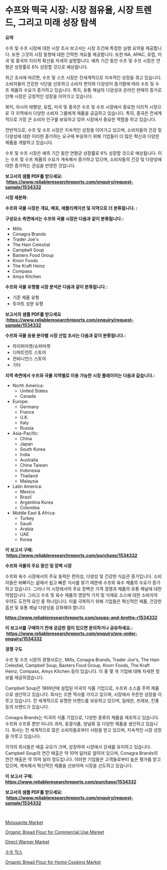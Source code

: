 <p><h1>수프와 떡국 시장: 시장 점유율, 시장 트렌드, 그리고 미래 성장 탐색</h1></p><p><strong>요약</strong></p>
<p><p>수프 및 수프 시장에 대한 시장 조사 보고서는 시장 조건에 특정한 실행 요약을 제공합니다. 또한 그것의 시장 동향에 대한 간략한 개요를 제공합니다. 또한 NA, APAC, 유럽, 미국 및 중국의 지리적 확산을 자세히 설명합니다. 예측 기간 동안 수프 및 수프 시장은 연평균 성장률로 6% 성장할 것으로 예상됩니다.</p><p>최근 조사에 따르면, 수프 및 스프 시장은 전세계적으로 지속적인 성장을 겪고 있습니다. 소비자들이 건강한 식단을 선호하고 소비자 편의와 다양성이 증가함에 따라 수프 및 수프 제품의 수요가 증가하고 있습니다. 특히, 유통 채널의 다양성과 온라인 판매의 증가로 인해 시장은 긍정적인 성장을 이어가고 있습니다.</p><p>북미, 아시아 태평양, 유럽, 미국 및 중국은 수프 및 수프 시장에서 중요한 지리적 시장으로 각 지역에서 다양한 소비자 그룹에게 제품을 공급하고 있습니다. 특히, 중국은 전세계적으로 가장 큰 소비자 인구를 보유하고 있어 시장에서 중요한 역할을 하고 있습니다.</p><p>전반적으로, 수프 및 수프 시장은 지속적인 성장을 이어가고 있으며, 소비자들의 건강 및 다양성에 대한 이러한 증가하는 요구에 부응하기 위해 기업들이 더 많은 혁신과 다양한 제품을 개발하고 있습니다.</p><p>수프 및 수프 시장은 예측 기간 동안 연평균 성장률로 6% 성장할 것으로 예상됩니다. 이는 수프 및 수프 제품의 수요가 계속해서 증가하고 있으며, 소비자들의 건강 및 다양성에 대한 증가하는 관심을 반영한 것입니다.</p></p>
<p><strong>보고서의 샘플 PDF를 받으세요: &nbsp;<a href="https://www.reliableresearchreports.com/enquiry/request-sample/1534332">https://www.reliableresearchreports.com/enquiry/request-sample/1534332</a></strong></p>
<p><strong>시장 세분화:</strong></p>
<p><strong> 수프와 국물 시장은 개요, 배포, 애플리케이션 및 지역으로 더 분류됩니다. :</strong></p>
<p><strong>구성요소 측면에서는 수프와 국물 시장은 다음과 같이 분류됩니다.:</strong></p>
<p><ul><li>Mills</li><li>Conagra Brands</li><li>Trader Joe's</li><li>The Hain Celestial</li><li>Campbell Soup</li><li>Baxters Food Group</li><li>Knorr Foods</li><li>The Kraft Heinz</li><li>Compass</li><li>Amys Kitchen</li></ul></p>
<p><strong> 수프와 국물 유형별 시장 분석은 다음과 같이 분류됩니다.:</strong></p>
<p><ul><li>기존 제품 유형</li><li>토마토 성분 유형</li></ul></p>
<p><strong>보고서의 샘플 PDF를 받으세요 :<a href="https://www.reliableresearchreports.com/enquiry/request-sample/1534332">https://www.reliableresearchreports.com/enquiry/request-sample/1534332</a></strong></p>
<p><strong> 수프와 국물 응용 분야별 시장 산업 조사는 다음과 같이 분류됩니다.:</strong></p>
<p><ul><li>하이퍼마켓/슈퍼마켓</li><li>디파트먼트 스토어</li><li>컨비니언스 스토어</li><li>기타</li></ul></p>
<p><strong>지역 측면에서 수프와 국물 지역별로 이용 가능한 시장 플레이어는 다음과 같습니다.:</strong></p>
<p><ul>
    <li>
        North America:
        <ul>
            <li>United States</li>
            <li>Canada</li>
        </ul>
    </li>
    <li>
        Europe:
        <ul>
            <li>Germany</li>
            <li>France</li>
            <li>U.K.</li>
            <li>Italy</li>
            <li>Russia</li>
        </ul>
    </li>
    <li>
        Asia-Pacific:
        <ul>
            <li>China</li>
            <li>Japan</li>
            <li>South Korea</li>
            <li>India</li>
            <li>Australia</li>
            <li>China Taiwan</li>
            <li>Indonesia</li>
            <li>Thailand</li>
            <li>Malaysia</li>
        </ul>
    </li>
    <li>
        Latin America:
        <ul>
            <li>Mexico</li>
            <li>Brazil</li>
            <li>Argentina Korea</li>
            <li>Colombia</li>
        </ul>
    </li>
    <li>
        Middle East & Africa:
        <ul>
            <li>Turkey</li>
            <li>Saudi</li>
            <li>Arabia</li>
            <li>UAE</li>
            <li>Korea</li>
        </ul>
    </li>
    </ul></p>
<p><strong>이 보고서 구매: &nbsp;<a href="https://www.reliableresearchreports.com/purchase/1534332">https://www.reliableresearchreports.com/purchase/1534332</a></strong></p>
<p><strong>수프와 국물의 주요 동인 및 장벽 시장</strong></p>
<p><p>수프와 육수 시장에서의 주요 동력은 편의성, 다양성 및 건강한 식습관 증가입니다. 소비자들은 바빠지는 삶에서 쉽고 빠른 식사를 찾기 때문에 수프와 육수 제품의 수요가 증가하고 있습니다. 그러나 이 시장에서의 주요 장벽은 가격 경쟁과 제품의 유통 채널에 대한 약점입니다. 그리고 수프 및 육수 제품의 영양적 가치 및 식재료 소스에 대한 소비자의 우려도 도전적 요인 중 하나입니다. 이를 극복하기 위해 기업들은 혁신적인 제품, 건강한 옵션 및 유통 채널 다양성을 강화해야 합니다.</p></p>
<p><strong><a href="https://www.reliableresearchreports.com/soups-and-broths-r1534332">https://www.reliableresearchreports.com/soups-and-broths-r1534332</a></strong></p>
<p><strong>이 보고서를 구매하기 전에 궁금한 점이 있으면 문의하거나 공유하세요.: &nbsp;<a href="https://www.reliableresearchreports.com/enquiry/pre-order-enquiry/1534332">https://www.reliableresearchreports.com/enquiry/pre-order-enquiry/1534332</a></strong></p>
<p><strong>경쟁 구도</strong></p>
<p><p>수프 및 수프 시장의 경쟁사로는, Mills, Conagra Brands, Trader Joe's, The Hain Celestial, Campbell Soup, Baxters Food Group, Knorr Foods, The Kraft Heinz, Compass, Amys Kitchen 등이 있습니다. 이 중 몇 개 기업에 대해 자세한 정보를 제공하겠습니다.</p><p>Campbell Soup은 1869년에 설립된 미국의 식품 기업으로, 수프와 소스를 주력 제품으로 생산하고 있습니다. 회사는 오랜 역사를 가지고 있으며, 시장에서 꾸준한 성장을 이루고 있습니다. 전 세계적으로 유명한 브랜드를 보유하고 있으며, 일레븐, 프레보, 킨풍 등의 브랜드가 있습니다.</p><p>Conagra Brands는 미국의 식품 기업으로, 다양한 종류의 제품을 제조하고 있습니다. 수프와 수프류 뿐만 아니라 과자, 동결식품, 양념류 등 다양한 제품을 생산하고 있습니다. 회사는 전 세계적으로 많은 소비자들로부터 사랑을 받고 있으며, 지속적인 시장 성장을 이루고 있습니다.</p><p>각각의 회사들은 매출 규모가 크며, 성장하여 시장에서 강세를 유지하고 있습니다. Campbell Soup의 연간 매출은 약 10억 달러로 알려져 있으며, Conagra Brands의 연간 매출은 약 15억 달러 정도입니다. 이러한 기업들은 고객들로부터 높은 평가를 받고 있으며, 계속해서 혁신적인 제품을 선보이며 시장을 선도하고 있습니다.</p></p>
<p><strong>이 보고서 구매: &nbsp; <a href="https://www.reliableresearchreports.com/purchase/1534332">https://www.reliableresearchreports.com/purchase/1534332</a></strong></p>
<p><strong>보고서의 샘플 PDF를 받으세요: &nbsp;<a href="https://www.reliableresearchreports.com/enquiry/request-sample/1534332">https://www.reliableresearchreports.com/enquiry/request-sample/1534332</a></strong><strong></strong></p>
<p>&nbsp;</p>
<p><p><a href="https://issuu.com/reportprime-2/docs/moissanite-market-size-2030.pptx">Moissanite Market</a></p><p><a href="https://github.com/yoshih12/Market-Research-Report-List-2/blob/main/organic-bread-flour-for-commercial-use-market.md">Organic Bread Flour for Commercial Use Market</a></p><p><a href="https://view.publitas.com/reportprime-1/direct-warper-market-size-evaluating-its-market-trends-growth-and-projections-2024-2031/">Direct Warper Market</a></p><p><a href="https://github.com/BrettWeberrt8767765/Market-Research-Report-List-1/blob/main/302000018056.md">수프 믹스</a></p><p><a href="https://github.com/castoriffic/Market-Research-Report-List-4/blob/main/organic-bread-flour-for-home-cooking-market.md">Organic Bread Flour for Home Cooking Market</a></p></p>